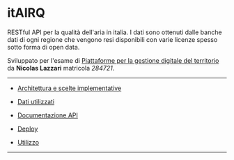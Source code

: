 # itAIRQ

RESTful API per la qualità dell'aria in italia.
I dati sono ottenuti dalle banche dati di ogni regione che vengono resi disponibili con varie licenze spesso sotto forma di open data.

Sviluppato per l'esame di [Piattaforme per la gestione digitale del territorio](https://www.uniurb.it/insegnamenti-e-programmi/255577)
da **Nicolas Lazzari** matricola *284721*.

---

* [Architettura e scelte implementative](./ARCHITECTURE.md)

* [Dati utilizzati](./DATA.md)

* [Documentazione API](./API.md)

* [Deploy](./DEPLOY.md)

* [Utilizzo](./USAGE.md)
---
